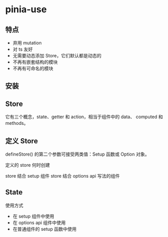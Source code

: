 # pinia-use

## 特点

- 弃用 mutation
- 对 ts 友好
- 无需要动态添加 Store，它们默认都是动态的
- 不再有嵌套结构的模块
- 不再有可命名的模块

## 安装

## Store

它有三个概念，state、getter 和 action，相当于组件中的 data、 computed 和 methods。

## 定义 Store

defineStore() 的第二个参数可接受两类值：Setup 函数或 Option 对象。

定义的 store 何时创建

store 结合 setup 组件
store 结合 options api 写法的组件

## State

使用方式

- 在 setup 组件中使用
- 在 options api 组件中使用
- 在普通组件的 setup 函数中使用
